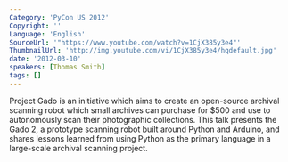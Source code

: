 ```yaml
---
Category: 'PyCon US 2012'
Copyright: ''
Language: 'English'
SourceUrl: '"https://www.youtube.com/watch?v=1CjX385y3e4"'
ThumbnailUrl: 'http://img.youtube.com/vi/1CjX385y3e4/hqdefault.jpg'
date: '2012-03-10'
speakers: [Thomas Smith]
tags: []
---
```

Project Gado is an initiative which aims to create an open-source archival
scanning robot which small archives can purchase for $500 and use to
autonomously scan their photographic collections. This talk presents the Gado
2, a prototype scanning robot built around Python and Arduino, and shares
lessons learned from using Python as the primary language in a large-scale
archival scanning project.

